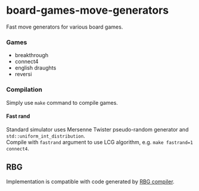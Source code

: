 # board-games-move-generators
Fast move generators for various board games.

### Games
* breakthrough
* connect4
* english draughts
* reversi

### Compilation
Simply use `make` command to compile games.

#### Fast rand
Standard simulator uses Mersenne Twister pseudo-random generator and `std::uniform_int_distribution`.\
Compile with `fastrand` argument to use LCG algorithm, e.g. `make fastrand=1 connect4`.

## RBG
Implementation is compatible with code generated by [RBG compiler](https://github.com/uicus/rbg2cpp).